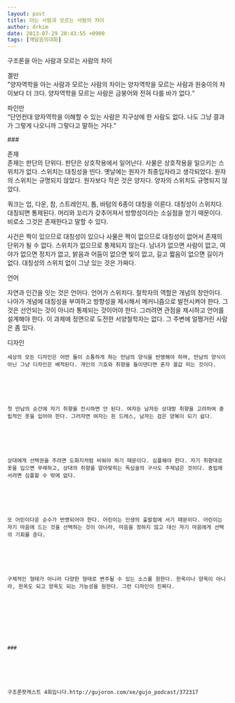 ```yaml
---
layout: post
title: 아는 사람과 모르는 사람의 차이
author: drkim
date: 2013-07-29 20:43:55 +0900
tags: [깨달음의대화]
---
```

구조론을 아는 사람과 모르는 사람의 차이 


  


겔만     
"양자역학을 아는 사람과 모르는 사람의 차이는 양자역학을 모르는 사람과 원숭이의 차이보다 더 크다. 양자역학을 모르는 사람은 금붕어와 전혀 다를 바가 없다.“


  


파인만     
“단언컨대 양자역학을 이해할 수 있는 사람은 지구상에 한 사람도 없다. 나도 그냥 결과가 그렇게 나오니까 그렇다고 말하는 거다.” 


  


\### 


  


존재     
존재는 판단의 단위다. 판단은 상호작용에서 일어난다. 사물은 상호작용을 일으키는 스위치가 없다. 스위치는 대칭성을 띤다. 옛날에는 원자가 최종입자라고 생각되었다. 원자의 스위치는 규명되지 않았다. 원자보다 작은 것은 양자다. 양자의 스위치도 규명되지 않았다. 


  


쿼크는 업, 다운, 참, 스트레인지, 톱, 바텀의 6종이 대칭을 이룬다. 대칭성이 스위치다. 대칭되면 통제된다. 머리와 꼬리가 갖추어져서 방향성이라는 소실점을 얻기 때문이다. 비로소 그것은 존재한다고 말할 수 있다. 


  


사건은 짝이 있으므로 대칭성이 있으나 사물은 짝이 없으므로 대칭성이 없어서 존재의 단위가 될 수 없다. 스위치가 없으므로 통제되지 않는다. 남녀가 없으면 사람이 없고, 여야가 없으면 정치가 없고, 밝음과 어둠이 없으면 빛이 없고, 길고 짧음이 없으면 길이가 없다. 대칭성의 스위치 없이 그냥 있는 것은 가짜다. 


  


언어



자연과 인간을 잇는 것은 언어다. 언어가 스위치다. 철학자의 역할은 개념의 창안이다. 나아가 개념에 대칭성을 부여하고 방향성을 제시해서 메커니즘으로 발전시켜야 한다. 그것은 선언되는 것이 아니라 통제되는 것이어야 한다. 그러려면 관점을 제시하고 언어를 설계해야 한다. 이 과제에 정면으로 도전한 서양철학자는 없다. 그 주변에 얼쩡거린 사람은 좀 있다. 



디자인




  
    세상의 모든 디자인은 어떤 둘이 소통하게 하는 만남의 양식을 반영해야 하며, 만남의 양식이 아닌 그냥 디자인은 배척된다. 개인의 기호와 취향을 들이댄다면 혼자 꼴값 떠는 것이다.
  
  
  
  
  
  
    첫 만남의 순간에 자기 취향을 전시하면 안 된다. 여자든 남자든 상대방 취향을 고려하여 중립적인 옷을 입어야 한다. 그러자면 여자는 흰 드레스, 남자는 검은 양복이 되기 쉽다.
  
  
  
  
  
  
    상대에게 선택권을 주려면 도화지처럼 비워야 하기 때문이다. 심플해야 한다. 자기 취향대로 옷을 입으면 무례하고, 상대의 취향을 알아맞히는 독심술의 구사도 주제넘은 것이다. 중립에 서려면 심플할 수 밖에 없다.
  
  
  
  
  
  
    또 어린이다운 순수가 반영되어야 한다. 어린이는 인생의 출발점에 서기 때문이다. 어린이는 자기 마음에 드는 것을 선택하는 것이 아니라, 마음을 정하지 않고 대신 자기 마음에게 선택의 기회를 준다.
  
  
  
  
  
  
    구체적인 형태가 아니라 다양한 형태로 변주될 수 있는 소스를 원한다. 한옥이나 양옥이 아니라, 한옥도 되고 양옥도 되는 가능성을 원한다. 그런 디자인이 진짜다.
  
  
  
    
  
  
  
  
  
    ###
  
  
  
    
  
  
    구조론팟캐스트 4회입니다.http://gujoron.com/xe/gujo_podcast/372317
  
  
  
  
  
  
  
